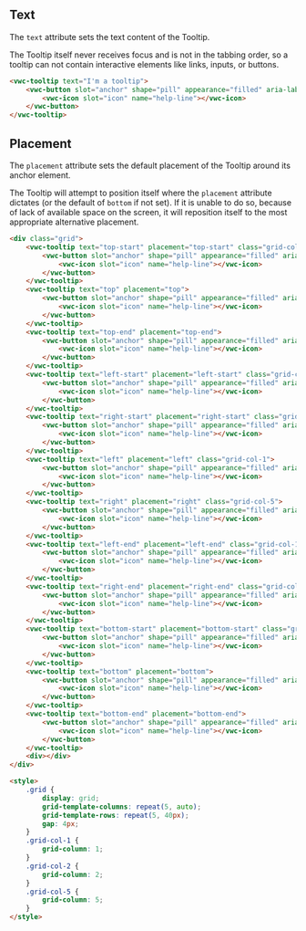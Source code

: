 ## Text

The `text` attribute sets the text content of the Tooltip.

<vwc-note connotation="information">
	<vwc-icon slot="icon" name="info-line" label="Note:"></vwc-icon>
	<p>The Tooltip itself never receives focus and is not in the tabbing order, so a tooltip can not contain interactive elements like links, inputs, or buttons.</p>
</vwc-note>

```html preview center 150px
<vwc-tooltip text="I'm a tooltip">
	<vwc-button slot="anchor" shape="pill" appearance="filled" aria-label="More information">
		<vwc-icon slot="icon" name="help-line"></vwc-icon>
	</vwc-button>
</vwc-tooltip>
```

## Placement

The `placement` attribute sets the default placement of the Tooltip around its anchor element.

<vwc-note connotation="information">
	<vwc-icon slot="icon" name="info-line" label="Note:"></vwc-icon>
	<p>The Tooltip will attempt to position itself where the <code>placement</code> attribute dictates (or the default of <code>bottom</code> if not set). If it is unable to do so, because of lack of available space on the screen, it will reposition itself to the most appropriate alternative placement.</p>
</vwc-note>

```html preview center 400px
<div class="grid">
	<vwc-tooltip text="top-start" placement="top-start" class="grid-col-2">
		<vwc-button slot="anchor" shape="pill" appearance="filled" aria-label="Top start alignment">
			<vwc-icon slot="icon" name="help-line"></vwc-icon>
		</vwc-button>
	</vwc-tooltip>
	<vwc-tooltip text="top" placement="top">
		<vwc-button slot="anchor" shape="pill" appearance="filled" aria-label="Top alignment">
			<vwc-icon slot="icon" name="help-line"></vwc-icon>
		</vwc-button>
	</vwc-tooltip>
	<vwc-tooltip text="top-end" placement="top-end">
		<vwc-button slot="anchor" shape="pill" appearance="filled" aria-label="Top end alignment">
			<vwc-icon slot="icon" name="help-line"></vwc-icon>
		</vwc-button>
	</vwc-tooltip>
	<vwc-tooltip text="left-start" placement="left-start" class="grid-col-1">
		<vwc-button slot="anchor" shape="pill" appearance="filled" aria-label="Left start alignment">
			<vwc-icon slot="icon" name="help-line"></vwc-icon>
		</vwc-button>
	</vwc-tooltip>
	<vwc-tooltip text="right-start" placement="right-start" class="grid-col-5">
		<vwc-button slot="anchor" shape="pill" appearance="filled" aria-label="Right start alignment">
			<vwc-icon slot="icon" name="help-line"></vwc-icon>
		</vwc-button>
	</vwc-tooltip>
	<vwc-tooltip text="left" placement="left" class="grid-col-1">
		<vwc-button slot="anchor" shape="pill" appearance="filled" aria-label="Left alignment">
			<vwc-icon slot="icon" name="help-line"></vwc-icon>
		</vwc-button>
	</vwc-tooltip>
	<vwc-tooltip text="right" placement="right" class="grid-col-5">
		<vwc-button slot="anchor" shape="pill" appearance="filled" aria-label="Right alignment">
			<vwc-icon slot="icon" name="help-line"></vwc-icon>
		</vwc-button>
	</vwc-tooltip>
	<vwc-tooltip text="left-end" placement="left-end" class="grid-col-1">
		<vwc-button slot="anchor" shape="pill" appearance="filled" aria-label="Left end alignment">
			<vwc-icon slot="icon" name="help-line"></vwc-icon>
		</vwc-button>
	</vwc-tooltip>
	<vwc-tooltip text="right-end" placement="right-end" class="grid-col-5">
		<vwc-button slot="anchor" shape="pill" appearance="filled" aria-label="Right end alignment">
			<vwc-icon slot="icon" name="help-line"></vwc-icon>
		</vwc-button>
	</vwc-tooltip>
	<vwc-tooltip text="bottom-start" placement="bottom-start" class="grid-col-2">
		<vwc-button slot="anchor" shape="pill" appearance="filled" aria-label="Bottom start alignment">
			<vwc-icon slot="icon" name="help-line"></vwc-icon>
		</vwc-button>
	</vwc-tooltip>
	<vwc-tooltip text="bottom" placement="bottom">
		<vwc-button slot="anchor" shape="pill" appearance="filled" aria-label="Bottom alignment">
			<vwc-icon slot="icon" name="help-line"></vwc-icon>
		</vwc-button>
	</vwc-tooltip>
	<vwc-tooltip text="bottom-end" placement="bottom-end">
		<vwc-button slot="anchor" shape="pill" appearance="filled" aria-label="Bottom end alignment">
			<vwc-icon slot="icon" name="help-line"></vwc-icon>
		</vwc-button>
	</vwc-tooltip>
	<div></div>
</div>

<style>
	.grid {
		display: grid;
		grid-template-columns: repeat(5, auto);
		grid-template-rows: repeat(5, 40px);
		gap: 4px;
	}
	.grid-col-1 {
		grid-column: 1;
	}
	.grid-col-2 {
		grid-column: 2;
	}
	.grid-col-5 {
		grid-column: 5;
	}
</style>
```
